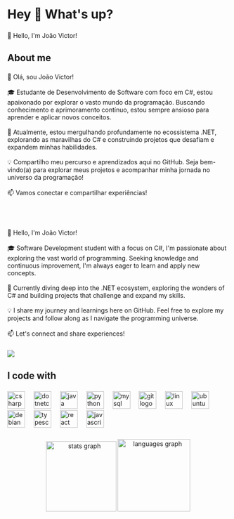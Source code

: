 <h1 align="left">Hey 👋 What's up?</h1>

###

<p align="left">👋 Hello, I'm João Victor!</p>

###

<h2 align="left">About me</h2>

###

<p align="left">👋 Olá, sou João Victor!<br><br>🎓 Estudante de Desenvolvimento de Software com foco em C#, estou apaixonado por explorar o vasto mundo da programação. Buscando conhecimento e aprimoramento contínuo, estou sempre ansioso para aprender e aplicar novos conceitos.<br><br>🚀 Atualmente, estou mergulhando profundamente no ecossistema .NET, explorando as maravilhas do C# e construindo projetos que desafiam e expandem minhas habilidades.<br><br>💡 Compartilho meu percurso e aprendizados aqui no GitHub. Seja bem-vindo(a) para explorar meus projetos e acompanhar minha jornada no universo da programação!<br><br>📫 Vamos conectar e compartilhar experiências!<br><br><br><br><br>👋 Hello, I'm João Victor!<br><br>🎓 Software Development student with a focus on C#, I'm passionate about exploring the vast world of programming. Seeking knowledge and continuous improvement, I'm always eager to learn and apply new concepts.<br><br>🚀 Currently diving deep into the .NET ecosystem, exploring the wonders of C# and building projects that challenge and expand my skills.<br><br>💡 I share my journey and learnings here on GitHub. Feel free to explore my projects and follow along as I navigate the programming universe.<br><br>📫 Let's connect and share experiences!</p>

###

<div >
  <a href="https://www.linkedin.com/in/joão-victor-andrade-3b36b0255/" target="_blank"><img src="https://img.shields.io/badge/-LinkedIn-%230077B5?style=for-the-badge&logo=linkedin&logoColor=white" target="_blank"></a>
</div>

###

<h2 align="left">I code with</h2>

###

<div align="left">
  <img src="https://cdn.jsdelivr.net/gh/devicons/devicon/icons/csharp/csharp-original.svg" height="40" alt="csharp logo"  />
  <img width="12" />
  <img src="https://cdn.jsdelivr.net/gh/devicons/devicon/icons/dotnetcore/dotnetcore-original.svg" height="40" alt="dotnetcore logo"  />
  <img width="12" />
  <img src="https://cdn.jsdelivr.net/gh/devicons/devicon/icons/java/java-original.svg" height="40" alt="java logo"  />
  <img width="12" />
  <img src="https://cdn.jsdelivr.net/gh/devicons/devicon/icons/python/python-original.svg" height="40" alt="python logo"  />
  <img width="12" />
  <img src="https://cdn.jsdelivr.net/gh/devicons/devicon/icons/mysql/mysql-original.svg" height="40" alt="mysql logo"  />
  <img width="12" />
  <img src="https://cdn.jsdelivr.net/gh/devicons/devicon/icons/git/git-original.svg" height="40" alt="git logo"  />
  <img width="12" />
  <img src="https://cdn.jsdelivr.net/gh/devicons/devicon/icons/linux/linux-original.svg" height="40" alt="linux logo"  />
  <img width="12" />
  <img src="https://cdn.jsdelivr.net/gh/devicons/devicon/icons/ubuntu/ubuntu-plain.svg" height="40" alt="ubuntu logo"  />
  <img width="12" />
  <img src="https://cdn.jsdelivr.net/gh/devicons/devicon/icons/debian/debian-original.svg" height="40" alt="debian logo"  />
  <img width="12" />
  <img src="https://cdn.jsdelivr.net/gh/devicons/devicon/icons/typescript/typescript-original.svg" height="40" alt="typescript logo"  />
  <img width="12" />
  <img src="https://cdn.jsdelivr.net/gh/devicons/devicon/icons/react/react-original.svg" height="40" alt="react logo"  />
  <img width="12" />
  <img src="https://cdn.jsdelivr.net/gh/devicons/devicon/icons/javascript/javascript-original.svg" height="40" alt="javascript logo"  />
</div>

###

<div align="center">
  <img src="https://github-readme-stats.vercel.app/api?username=joaosec&hide_title=true&hide_rank=false&show_icons=true&include_all_commits=true&count_private=true&disable_animations=false&theme=dark&locale=en&hide_border=false&order=1" height="160" alt="stats graph"  />
  <img src="https://github-readme-stats.vercel.app/api/top-langs?username=joaosec&locale=en&hide_title=false&layout=compact&card_width=320&langs_count=5&theme=dark&hide_border=false&order=2" height="165" alt="languages graph"  />
</div>

###
